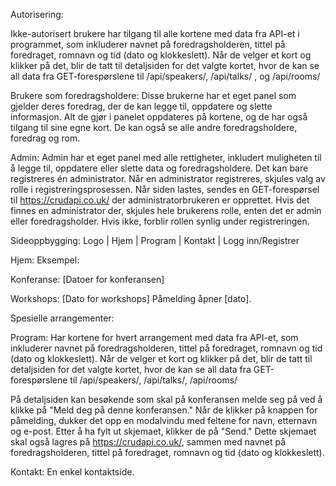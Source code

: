 Autorisering:

Ikke-autorisert brukere har tilgang til alle kortene med data fra API-et i programmet, som inkluderer navnet på foredragsholderen, tittel på foredraget, romnavn og tid (dato og klokkeslett). 
Når de velger et kort og klikker på det, blir de tatt til detaljsiden for det valgte kortet, hvor de kan se all data fra GET-forespørslene til 
/api/speakers/,
 /api/talks/
, og /api/rooms/

Brukere som foredragsholdere: Disse brukerne har et eget panel som gjelder deres foredrag, der de kan legge til, oppdatere og slette informasjon. 
Alt de gjør i panelet oppdateres på kortene, og de har også tilgang til sine egne kort. De kan også se alle andre foredragsholdere, foredrag og rom.

Admin: 
Admin har et eget panel med alle rettigheter, inkludert muligheten til å legge til, oppdatere eller slette data og foredragsholdere. Det kan bare registreres én administrator. 
Når en administrator registreres, skjules valg av rolle i registreringsprosessen. Når siden lastes, sendes en GET-forespørsel til https://crudapi.co.uk/ der administratorbrukeren er opprettet. 
Hvis det finnes en administrator der, skjules hele brukerens rolle, enten det er admin eller foredragsholder. Hvis ikke, forblir rollen synlig under registreringen.

Sideoppbygging: 
Logo | Hjem | Program | Kontakt | Logg inn/Registrer

Hjem: 
Eksempel: 

Konferanse: [Datoer for konferansen]

Workshops: [Dato for workshops] Påmelding åpner [dato]. 

Spesielle arrangementer:

Program: 
Har kortene for hvert arrangement med data fra API-et, som inkluderer navnet på foredragsholderen, tittel på foredraget, romnavn og tid (dato og klokkeslett). 
Når de velger et kort og klikker på det, blir de tatt til detaljsiden for det valgte kortet, hvor de kan se all data fra GET-forespørslene til 
/api/speakers/, 
/api/talks/,
/api/rooms/

På detaljsiden kan besøkende som skal på konferansen melde seg på ved å klikke på "Meld deg på denne konferansen." 
Når de klikker på knappen for påmelding, dukker det opp en modalvindu med feltene for navn, etternavn og e-post. 
Etter å ha fylt ut skjemaet, klikker de på "Send." 
Dette skjemaet skal også lagres på https://crudapi.co.uk/, sammen med navnet på foredragsholderen, tittel på foredraget, romnavn og tid (dato og klokkeslett).

Kontakt: 
En enkel kontaktside.
